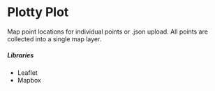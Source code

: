 # Plotty Plot

<!-- [Plotty Here]() -->

Map point locations for individual points or .json upload.
All points are collected into a single map layer.

##### Libraries

- Leaflet
- Mapbox

